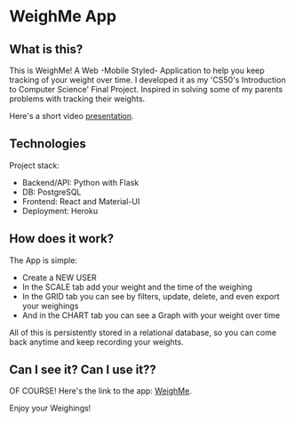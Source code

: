# WeighMe App

## What is this?
This is WeighMe! A Web -Mobile Styled- Application to help you keep tracking of your weight over time.
I developed it as my 'CS50's Introduction to Computer Science' Final Project.
Inspired in solving some of my parents problems with tracking their weights.

Here's a short video [presentation](https://www.youtube.com/watch?v=r1dwkZt882o).
	
## Technologies
Project stack:
* Backend/API: Python with Flask
* DB: PostgreSQL
* Frontend: React and Material-UI
* Deployment: Heroku

## How does it work?
The App is simple:
* Create a NEW USER
* In the SCALE tab add your weight and the time of the weighing
* In the GRID tab you can see by filters, update, delete, and even export your weighings
* And in the CHART tab you can see a Graph with your weight over time

All of this is persistently stored in a relational database, so you can come back anytime and keep recording your weights.

## Can I see it? Can I use it??
OF COURSE! Here's the link to the app: [WeighMe](https://weighme.herokuapp.com/).

Enjoy your Weighings!